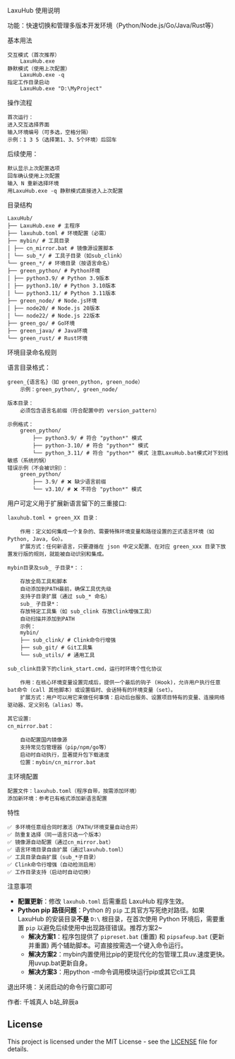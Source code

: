 LaxuHub 使用说明 

功能：快速切换和管理多版本开发环境（Python/Node.js/Go/Java/Rust等） 

基本用法 

	交互模式（首次推荐） 
		LaxuHub.exe 
	静默模式（使用上次配置） 
		LaxuHub.exe -q 
	指定工作目录启动 
		LaxuHub.exe "D:\MyProject" 

操作流程 

	首次运行： 
	进入交互选择界面
	输入环境编号（可多选，空格分隔）
	示例：1 3 5（选择第1、3、5个环境）后回车

后续使用： 

	默认显示上次配置选项
	回车确认使用上次配置
	输入 N 重新选择环境
	用LaxuHub.exe -q 静默模式直接进入上次配置

目录结构 

	LaxuHub/ 
	├── LaxuHub.exe # 主程序 
	├── laxuhub.toml # 环境配置（必需） 
	├── mybin/ # 工具目录 
	│ ├── cn_mirror.bat # 镜像源设置脚本 
	│ └── sub_*/ # 工具子目录（如sub_clink） 
	└── green_*/ # 环境目录（按语言命名） 
	├── green_python/ # Python环境 
	│ ├── python3.9/ # Python 3.9版本 
	│ ├── python3.10/ # Python 3.10版本 
	│ └── python3.11/ # Python 3.11版本 
	├── green_node/ # Node.js环境 
	│ ├── node20/ # Node.js 20版本 
	│ └── node22/ # Node.js 22版本 
	├── green_go/ # Go环境 
	├── green_java/ # Java环境 
	└── green_rust/ # Rust环境 

环境目录命名规则 

语言目录格式：

	green_{语言名}（如 green_python, green_node）
		示例：green_python/, green_node/
		
	版本目录： 
		必须包含语言名前缀（符合配置中的 version_pattern）
		
	示例格式：
		green_python/ 
			├── python3.9/ # 符合 "python*" 模式 
			├── python-3.10/ # 符合 "python*" 模式 
			└── python_3.11/ # 符合 "python*" 模式 注意LaxuHub.bat模式对下划线敏感（系统的锅）
	错误示例（不会被识别）：
		green_python/ 
			├── 3.9/ # ❌ 缺少语言前缀 
			└── v3.10/ # ❌ 不符合 "python*" 模式 

用户可定义用于扩展新语言留下的三重接口:

	laxuhub.toml + green_XX 目录：
		
		作用：定义如何集成一个复杂的、需要特殊环境变量和路径设置的正式语言环境（如 Python, Java, Go）。
		扩展方式：任何新语言，只要遵循在 json 中定义配置、在对应 green_xxx 目录下放置发行版的规则，就能被自动识别和集成。
		
	mybin目录及sub_ 子目录*：： 
	
		存放全局工具和脚本
		自动添加到PATH最前，确保工具优先级
		支持子目录扩展（通过 sub_* 命名）
		sub_ 子目录*： 
		存放特定工具集（如 sub_clink 存放Clink增强工具）
		自动扫描并添加到PATH
		示例： 
		mybin/ 
		├── sub_clink/ # Clink命令行增强 
		├── sub_git/ # Git工具集 
		└── sub_utils/ # 通用工具
	
	sub_clink目录下的clink_start.cmd，运行时环境个性化协议

		作用：在核心环境变量设置完成后，提供一个最后的钩子 (Hook)，允许用户执行任意bat命令（call 其他脚本）或设置临时、会话特有的环境变量（set）。
		扩展方式：用户可以用它来做任何事情：启动后台服务、设置项目特有的变量、连接网络驱动器、定义别名（alias）等。
	
	其它设置:
	cn_mirror.bat： 
	
		自动配置国内镜像源
		支持常见包管理器（pip/npm/go等）
		启动时自动执行，显著提升包下载速度
		位置：mybin/cn_mirror.bat

主环境配置 

	配置文件：laxuhub.toml（程序自带，按需添加环境）
	添加新环境：参考已有格式添加新语言配置
	
特性 

	✅ 多环境任意组合同时激活（PATH/环境变量自动合并）
	✅ 防重复选择（同一语言只选一个版本）
	✅ 镜像源自动配置（通过cn_mirror.bat）
	✅ 语言环境目录自由扩展（通过laxuhub.toml）
	✅ 工具目录自由扩展（sub_*子目录）
	✅ Clink命令行增强（自动检测启用）
	✅ 工作目录支持（启动时自动切换）

注意事项 

-   **配置更新**：修改 `laxuhub.toml` 后需重启 LaxuHub 程序生效。
-   **Python pip 路径问题**：Python 的 `pip` 工具官方写死绝对路径。如果 LaxuHub 的安装目录**不是** `D:\` 根目录，在首次使用 Python 环境后，需要重置 `pip` 以避免后续使用中出现路径错误。推荐方案2~
    -   **解决方案1**：程序包提供了 `pipreset.bat` (重置) 和 `pipsafeup.bat` (更新并重置) 两个辅助脚本。可直接按需选一个键入命令运行。
	-   **解决方案2**：mybin内置使用比pip的更现代化的包管理工具uv.速度更快。用uvup.bat更新自身。
	-   **解决方案3**：用python -m命令调用模块运行pip或其它cli工具

退出环境：关闭启动的命令行窗口即可

作者: 千城真人 b站_碎辰a


## License

This project is licensed under the MIT License - see the [LICENSE](LICENSE) file for details.